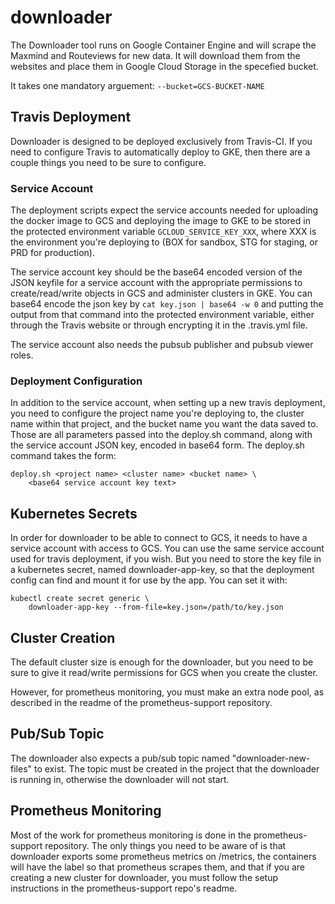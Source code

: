 # downloader
The Downloader tool runs on Google Container Engine and will scrape the Maxmind
and Routeviews for new data. It will download them from the websites and place
them in Google Cloud Storage in the specefied bucket.

It takes one mandatory arguement: `--bucket=GCS-BUCKET-NAME`

## Travis Deployment
Downloader is designed to be deployed exclusively from Travis-CI. If you need to
configure Travis to automatically deploy to GKE, then there are a couple things
you need to be sure to configure.

### Service Account
The deployment scripts expect the service accounts needed for uploading the
docker image to GCS and deploying the image to GKE to be stored in the protected
environment variable `GCLOUD_SERVICE_KEY_XXX`, where XXX is the environment
you're deploying to (BOX for sandbox, STG for staging, or PRD for production).

The service account key should be the base64 encoded version of the JSON keyfile
for a service account with the appropriate permissions to create/read/write
objects in GCS and administer clusters in GKE. You can base64 encode the json
key by `cat key.json | base64 -w 0` and putting the output from that command
into the protected environment variable, either through the Travis website or
through encrypting it in the .travis.yml file.

The service account also needs the pubsub publisher and pubsub viewer roles.

### Deployment Configuration
In addition to the service account, when setting up a new travis deployment, you
need to configure the project name you're deploying to, the cluster name within
that project, and the bucket name you want the data saved to. Those are all
parameters passed into the deploy.sh command, along with the service account
JSON key, encoded in base64 form. The deploy.sh command takes the form:
``` shell
deploy.sh <project name> <cluster name> <bucket name> \
    <base64 service account key text>
```

## Kubernetes Secrets
In order for downloader to be able to connect to GCS, it needs to have a service
account with access to GCS. You can use the same service account used for travis
deployment, if you wish. But you need to store the key file in a kubernetes
secret, named downloader-app-key, so that the deployment config can find and
mount it for use by the app. You can set it with: 

``` shell
kubectl create secret generic \
    downloader-app-key --from-file=key.json=/path/to/key.json

```

## Cluster Creation
The default cluster size is enough for the downloader, but you need to be sure
to give it read/write permissions for GCS when you create the cluster.

However, for prometheus monitoring, you must make an extra node pool, as
described in the readme of the prometheus-support repository.

## Pub/Sub Topic
The downloader also expects a pub/sub topic named "downloader-new-files" to
exist. The topic must be created in the project that the downloader is running
in, otherwise the downloader will not start.

## Prometheus Monitoring
Most of the work for prometheus monitoring is done in the prometheus-support
repository. The only things you need to be aware of is that downloader exports
some prometheus metrics on /metrics, the containers will have the label so that
prometheus scrapes them, and that if you are creating a new cluster for
downloader, you must follow the setup instructions in the prometheus-support
repo's readme.
